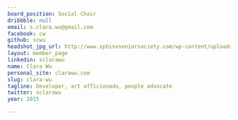 ```yaml
---
board_position: Social Chair
dribbble: null
email: s.clara.wu@gmail.com
facebook: cw
github: scwu
headshot_jpg_url: http://www.sphinxseniorsociety.com/wp-content/uploads/2014/08/clara.jpg
layout: member_page
linkedin: sclarawu
name: Clara Wu
personal_site: clarawu.com
slug: clara-wu
tagline: Developer, art afficionado, people advocate
twitter: sclarawu
year: 2015

---
```

